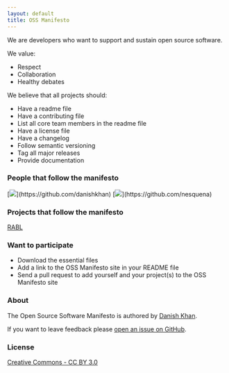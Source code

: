 ```yaml
---
layout: default
title: OSS Manifesto
---
```


We are developers who want to support and sustain open source software.

We value:

* Respect
* Collaboration
* Healthy debates

We believe that all projects should:

* Have a readme file
* Have a contributing file
* List all core team members in the readme file
* Have a license file
* Have a changelog
* Follow semantic versioning
* Tag all major releases
* Provide documentation

### People that follow the manifesto
[![](https://secure.gravatar.com/avatar/7f81fd5c7792dabca22c433abbfbf0cb?)](https://github.com/danishkhan)
[![](https://secure.gravatar.com/avatar/e8a84c62048ccb7ee08d4fdeb6417533?)](https://github.com/nesquena)

### Projects that follow the manifesto
[RABL](https://github.com/nesquena/rabl)

### Want to participate
* Download the essential files
* Add a link to the OSS Manifesto site in your README file
* Send a pull request to add yourself and your project(s) to the OSS Manifesto site

### About
The Open Source Software Manifesto is authored by [Danish Khan](http://danishkhan.org).

If you want to leave feedback please [open an issue on GitHub](https://github.com/danishkhan/ossmanifesto/issues).

### License
[Creative Commons - CC BY 3.0](http://creativecommons.org/licenses/by/3.0/)
